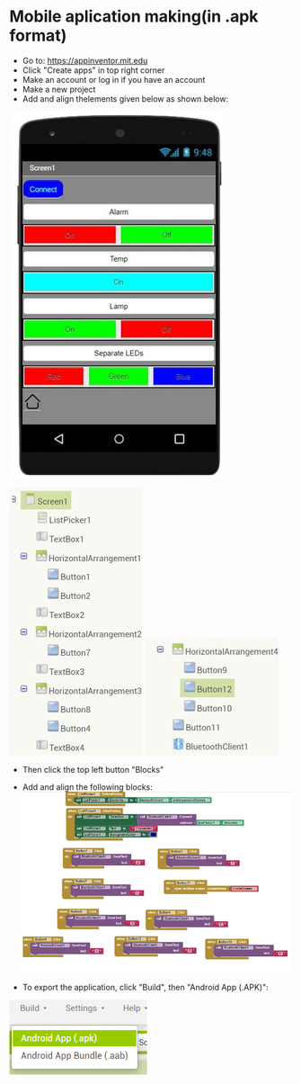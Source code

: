 # Mobile aplication making(in .apk format)

- Go to: https://appinventor.mit.edu
- Click "Create apps" in top right corner
- Make an account or log in if you have an account
- Make a new project 
- Add and align thelements given below as shown below:

![alt text](https://github.com/DochevM/Arduino-Mega-2560/blob/main/Documents/Buttons_alignment.png)

![alt text](https://github.com/DochevM/Arduino-Mega-2560/blob/main/Documents/Elements_alignment.jpg)
![alt text](https://github.com/DochevM/Arduino-Mega-2560/blob/main/Documents/Elements_alignment_2.jpg)

- Then click the top left button "Blocks"
- Add and align the following blocks:
![alt text](https://github.com/DochevM/Arduino-Mega-2560/blob/main/Documents/Blocks_alignment.png)

- To export the application, click "Build", then "Android App (.APK)":

![alt text](https://github.com/DochevM/Arduino-Mega-2560/blob/main/Documents/Export_APK.png)
